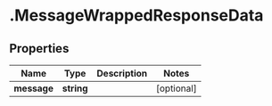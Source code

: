 # .MessageWrappedResponseData

## Properties

| Name         | Type          | Description   | Notes         |
| ------------ | ------------- | ------------- | ------------- |
| **message** | **string** |  | [optional]  |


